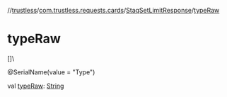 //[trustless](../../../index.md)/[com.trustless.requests.cards](../index.md)/[StaqSetLimitResponse](index.md)/[typeRaw](type-raw.md)

# typeRaw

[]\

@SerialName(value = &quot;Type&quot;)

val [typeRaw](type-raw.md): [String](https://kotlinlang.org/api/latest/jvm/stdlib/kotlin/-string/index.html)
